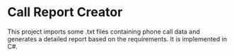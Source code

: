 # Call Report Creator

This project imports some .txt files containing phone call data and generates a detailed report based on the requirements. It is implemented in C#.
